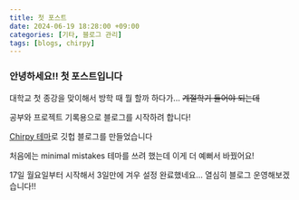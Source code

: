 ```yaml
---
title: 첫 포스트
date: 2024-06-19 18:28:00 +09:00
categories: [기타, 블로그 관리]
tags: [blogs, chirpy]
---
```


### **안녕하세요!! 첫 포스트입니다**

대학교 첫 종강을 맞이해서 방학 때 뭘 할까 하다가... ~~계절학기 들어야 되는데~~

공부와 프로젝트 기록용으로 블로그를 시작하려 합니다!

[Chirpy 테마](https://chirpy.cotes.page/)로 깃헙 블로그를 만들었습니다

처음에는 minimal mistakes 테마를 쓰려 했는데 이게 더 예뻐서 바꿨어요!

17일 월요일부터 시작해서 3일만에 겨우 설정 완료했네요... 열심히 블로그 운영해보겠습니다!!